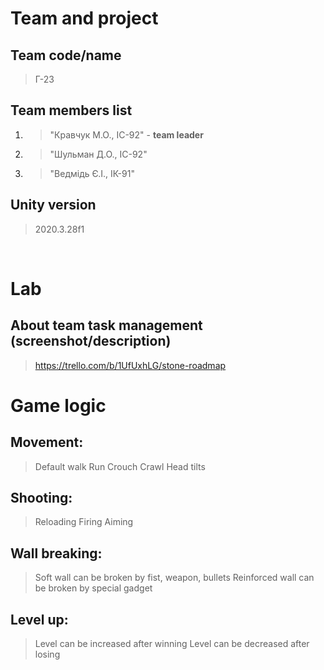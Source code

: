 # Team and project
## Team code/name
> Г-23

## Team members list 
1. > "Кравчук М.О., ІС-92" - **team leader**
1. > "Шульман Д.О., ІС-92"
1. > "Ведмідь Є.І., ІК-91" 

## Unity version
> 2020.3.28f1

</br>

# Lab
## About team task management (screenshot/description)
> https://trello.com/b/1UfUxhLG/stone-roadmap

# Game logic

## Movement:
> Default walk
> Run
> Crouch
> Crawl
> Head tilts

## Shooting:
> Reloading
> Firing
> Aiming 

## Wall breaking:
> Soft wall can be broken by fist, weapon, bullets
> Reinforced wall can be broken by special gadget 

## Level up:
> Level can be increased after winning
> Level can be decreased after losing